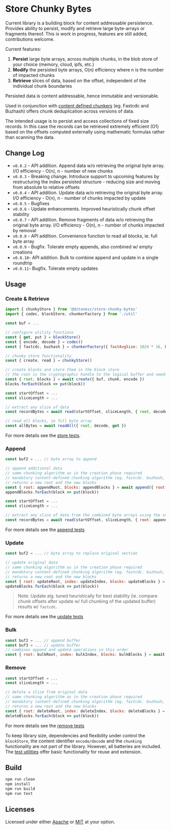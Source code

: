 # Store Chunky Bytes

Current library is a building block for content addressable persistence. Provides ability to persist, modify and retrieve large byte-arrays or fragments thereof. This is work in progress, features are still added, contributions welcome.

Current features:

1. __Persist__ large byte arrays, across multiple chunks, in the blob store of your choice (memory, cloud, ipfs, etc.) 
2. __Modify__ the persisted byte arrays, O(n) efficiency where n is the number of impacted chunks
3. __Retrieve__ slices of data, based on the offset, independent of the individual chunk boundaries 

Persisted data is content addressable, hence immutable and versionable.

Used in conjunction with [content defined chunkers](https://www.npmjs.com/package/@dstanesc/wasm-chunking-webpack-eval) (eg. Fastcdc and Buzhash) offers chunk deduplication across versions of data.

The intended usage is to persist and access collections of fixed size records. In this case the records can be retrieved extremely efficient (O1) based on the offsets computed externally using mathematic formulas rather than scanning the data.

## Change Log

- `v0.0.2` - API addition. Append data w/o retrieving the original byte array. I/O efficiency - O(n), n - number of new chunks
- `v0.0.3` - Breaking change. Introduce support to upcoming features by restructuring the index persisted structure - reducing size and moving from absolute to relative offsets 
- `v0.0.4` - API addition. Update data w/o retrieving the original byte array. I/O efficiency - O(n), n - number of chunks impacted by update
- `v0.0.5` - Bugfixes
- `v0.0.6` - Update enhancements. Improved heuristically chunk offset stability
- `v0.0.7` - API addition. Remove fragments of data w/o retrieving the original byte array.  I/O efficiency - O(n), n - number of chunks impacted by removal
- `v0.0.8` - API addition. Convenience function to read all blocks, ie. full byte array
- `v0.0.9` - Bugfix. Tolerate empty appends, also combined w/ empty creations
- `v0.0.10`- API addition. Bulk to combine append and update in a single roundtrip
- `v0.0.11`- Bugfix. Tolerate empty updates

## Usage

### Create & Retrieve

```js
import { chunkyStore } from '@dstanesc/store-chunky-bytes'
import { codec, blockStore, chunkerFactory } from './util'

const buf = ...

// configure utility functions
const { get, put } = blockStore()
const { encode, decode } = codec()
const { fastcdc, buzhash } = chunkerFactory({ fastAvgSize: 1024 * 16, buzHash: 15 })

// chunky store functionality
const { create, read } = chunkyStore()

// create blocks and store them in the block store
// the root is the cryptographic handle to the logical buffer and needs preserved for later access
const { root, blocks } = await create({ buf, chunk, encode })
blocks.forEach(block => put(block))

const startOffset = ...
const sliceLength = ...

// extract any slice of data 
const recordBytes = await read(startOffset, sliceLength, { root, decode, get })

// read all blocks, ie full byte array
const allBytes = await readAll({ root, decode, get })
```

For more details see the [store tests](https://github.com/dstanesc/store-chunky-bytes/blob/39b4ed9e6fa0af28bdad7f732c941fcf3b599a7a/src/__tests__/chunky-store.test.ts#L18-L50).

### Append

```js
const buf2 = ... // byte array to append

// append additional data
// same chunking algorithm as in the creation phase required
// mandatory content-defined chunking algorithm (eg. fastcdc. buzhash, etc.)
// returns a new root and the new blocks
const { root: appendRoot, blocks: appendBlocks } = await append({ root: origRoot, decode, get }, { buf: buf2, chunk: fastcdc, encode })
appendBlocks.forEach(block => put(block))

const startOffset = ...
const sliceLength = ...

// extract any slice of data from the combined byte arrays using the second root
const recordBytes = await read(startOffset, sliceLength, { root: appendRoot, decode, get })
```

For more details see the [append tests](https://github.com/dstanesc/store-chunky-bytes/blob/3f80f265ffed67df4d12cbcf8380ab19e9827050/src/__tests__/chunky-append.test.ts#L16)

### Update

```js
const buf2 = ... // byte array to replace original section

// update original data 
// same chunking algorithm as in the creation phase required
// mandatory content-defined chunking algorithm (eg. fastcdc. buzhash, etc.)
// returns a new root and the new blocks
const { root: updateRoot, index: updateIndex, blocks: updateBlocks } = await update({ root, decode, get }, { buf: buf2, chunk: fastcdc, encode }, RECORD_UPDATE_OFFSET)
updateBlocks.forEach(block => put(block))

```

> Note: Update alg. tuned heuristically for best stability (ie. compare chunk offsets after update w/ full chunking of the updated buffer) results w/ `fastcdc`. 

For more details see the [update tests](https://github.com/dstanesc/store-chunky-bytes/blob/2ced29bf28a55f0cd98a9434407414c09e0b795c/src/__tests__/chunky-delete.test.ts#L22)


### Bulk

```js
const buf2 = ... // append buffer
const buf3 = ... // update buffer
// combines append and update operations in this order
const { root: bulkRoot, index: bulkIndex, blocks: bulkBlocks } = await bulk({ root: origRoot, decode, get }, { appendBuffer: buf2, updateBuffer: buf3, chunk: fastcdc, encode }, RECORD_UPDATE_OFFSET)
```

### Remove

```js
const startOffset = ...
const sliceLength = ...

// delete a slice from original data 
// same chunking algorithm as in the creation phase required
// mandatory content-defined chunking algorithm (eg. fastcdc. buzhash, etc.)
// returns a new root and the new blocks
const { root: deleteRoot, index: deleteIndex, blocks: deleteBlocks } = await remove({ root, decode, get }, { chunk: fastcdc, encode }, startOffset, sliceLength)
deleteBlocks.forEach(block => put(block))
```

For more details see the [remove tests](https://github.com/dstanesc/store-chunky-bytes/blob/002b19771eebe7b573b0f8cc123d889d5a4413d2/src/__tests__/chunky-delete.test.ts#L22)

To keep library size, dependencies and flexibility under control the `blockStore`, the content identifier `encode/decode` and the `chunking` functionality are not part of the library. However, all batteries are included. The [test utilities](https://github.com/dstanesc/store-chunky-bytes/blob/main/src/__tests__/util.ts) offer basic functionality for reuse and extension.

## Build

```sh
npm run clean
npm install
npm run build
npm run test
```

## Licenses

Licensed under either [Apache](./LICENSE-APACHE) or [MIT](./LICENSE-MIT) at your option.
